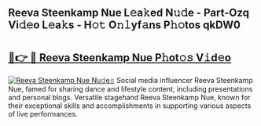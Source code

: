 ## Reeva Steenkamp Nue L𝚎a𝚔ed N𝚞𝚍e - Part-Ozq Vi𝚍𝚎o L𝚎a𝚔s - H𝚘𝚝 O𝚗𝚕yf𝚊ns P𝚑𝚘tos qkDW0

# <h2><a href="http://kf7zky.oniu.top/?m=Reeva+Steenkamp+Nue">🔗👉 🔴 Reeva Steenkamp Nue P𝚑ot𝚘𝚜 V𝚒d𝚎o</a></h2>

[![Reeva Steenkamp Nue Nu𝚍e𝚜](https://i.imgur.com/0qMVB7G.gif)](http://kf7zky.oniu.top/?m=Reeva+Steenkamp+Nue)
Social media influencer Reeva Steenkamp Nue, famed for sharing dance and lifestyle content, including presentations and personal blogs. Versatile stagehand Reeva Steenkamp Nue, known for their exceptional skills and accomplishments in supporting various aspects of live performances.  
